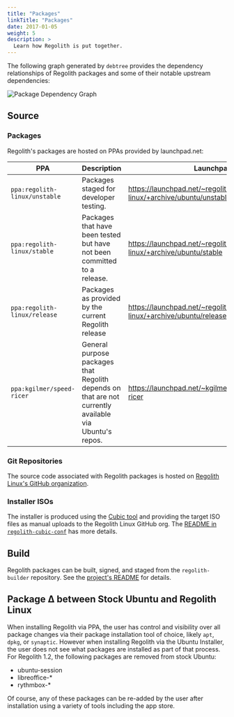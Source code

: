 ```yaml
---
title: "Packages"
linkTitle: "Packages"
date: 2017-01-05
weight: 5
description: >
  Learn how Regolith is put together.
---
```


The following graph generated by `debtree` provides the dependency relationships of Regolith packages and some of their notable upstream dependencies:

![Package Dependency Graph](/r13-dev-site/regolith-desktop-graph-l2.png)

## Source

### Packages

Regolith's packages are hosted on PPAs provided by launchpad.net:

| PPA            | Description           | Launchpad URL |
|-------------------|-----------------|---|
| `ppa:regolith-linux/unstable`   | Packages staged for developer testing. | https://launchpad.net/~regolith-linux/+archive/ubuntu/unstable |
| `ppa:regolith-linux/stable`   | Packages that have been tested but have not been committed to a release. | https://launchpad.net/~regolith-linux/+archive/ubuntu/stable |
| `ppa:regolith-linux/release`   | Packages as provided by the current Regolith release | https://launchpad.net/~regolith-linux/+archive/ubuntu/release |
| `ppa:kgilmer/speed-ricer`   | General purpose packages that Regolith depends on that are not currently available via Ubuntu's repos. | https://launchpad.net/~kgilmer/+archive/ubuntu/speed-ricer |

### Git Repositories

The source code associated with Regolith packages is hosted on [Regolith Linux's GitHub organization](https://github.com/regolith-linux).

### Installer ISOs

The installer is produced using the [Cubic tool](https://launchpad.net/cubic) and providing the target ISO files as manual uploads to the Regolith Linux GitHub org.  The [README in `regolith-cubic-conf`](https://github.com/regolith-linux/regolith-cubic-config) has more details.

## Build

Regolith packages can be built, signed, and staged from the `regolith-builder` repository.  See the [project's README](https://github.com/regolith-linux/regolith-builder) for details.

## Package Δ between Stock Ubuntu and Regolith Linux

When installing Regolith via PPA, the user has control and visibility over all package changes via their package installation tool of choice, likely `apt`, `dpkg`, or `synaptic`.  However when installing Regolith via the Ubuntu Installer, the user does not see what packages are installed as part of that process.  For Regolith 1.2, the following packages are removed from stock Ubuntu:

* ubuntu-session
* libreoffice-*
* rythmbox-*

Of course, any of these packages can be re-added by the user after installation using a variety of tools including the app store.

